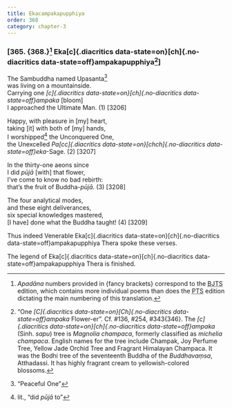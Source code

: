 ```yaml
---
title: Ekacampakapupphiya
order: 368
category: chapter-3
---
```


### \[365. {368.}[^1] Eka[c]{.diacritics data-state=on}[ch]{.no-diacritics data-state=off}ampakapupphiya[^2]\]

The Sambuddha named Upasanta[^3]  
was living on a mountainside.  
Carrying one *[c]{.diacritics data-state=on}[ch]{.no-diacritics data-state=off}ampaka* \[bloom\]  
I approached the Ultimate Man. (1) \[3206\]

Happy, with pleasure in \[my\] heart,  
taking \[it\] with both of \[my\] hands,  
I worshipped[^4] the Unconquered One,  
the Unexcelled *Pa[cc]{.diacritics data-state=on}[chch]{.no-diacritics data-state=off}eka*-Sage. (2) \[3207\]

In the thirty-one aeons since  
I did *pūjā* \[with\] that flower,  
I’ve come to know no bad rebirth:  
that’s the fruit of Buddha-*pūjā*. (3) \[3208\]

The four analytical modes,  
and these eight deliverances,  
six special knowledges mastered,  
\[I have\] done what the Buddha taught! (4) \[3209\]

Thus indeed Venerable Eka[c]{.diacritics data-state=on}[ch]{.no-diacritics data-state=off}ampakapupphiya Thera spoke these verses.

The legend of Eka[c]{.diacritics data-state=on}[ch]{.no-diacritics data-state=off}ampakapupphiya Thera is finished.

[^1]: *Apadāna* numbers provided in {fancy brackets} correspond to the <abbr title="Buddha Jayanthi Tripitaka Series">BJTS</abbr> edition, which contains more individual poems than does the <abbr title="Pali Text Society">PTS</abbr> edition dictating the main numbering of this translation.

[^2]: “One *[C]{.diacritics data-state=on}[Ch]{.no-diacritics data-state=off}ampaka* Flower-er”. Cf. \#136, \#254, \#343{346}. The *[c]{.diacritics data-state=on}[ch]{.no-diacritics data-state=off}ampaka* (Sinh. *sapu*) tree is *Magnolia champaca*, formerly classified as *michelia champaca*. English names for the tree include Champak, Joy Perfume Tree, Yellow Jade Orchid Tree and Fragrant Himalayan Champaca. It was the Bodhi tree of the seventeenth Buddha of the *Buddhavaṃsa*, Atthadassi. It has highly fragrant cream to yellowish-colored blossoms.

[^3]: “Peaceful One”

[^4]: lit., “did *pūjā* to”

